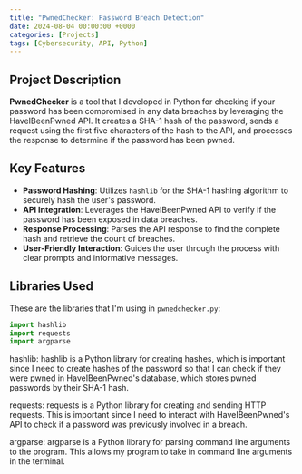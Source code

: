 ```yaml
---
title: "PwnedChecker: Password Breach Detection"
date: 2024-08-04 00:00:00 +0000
categories: [Projects]
tags: [Cybersecurity, API, Python]
---
```


## Project Description

**PwnedChecker** is a tool that I developed in Python for checking if your password has been compromised in any data breaches by leveraging the HaveIBeenPwned API. It creates a SHA-1 hash of the password, sends a request using the first five characters of the hash to the API, and processes the response to determine if the password has been pwned.

## Key Features

- **Password Hashing**: Utilizes `hashlib` for the SHA-1 hashing algorithm to securely hash the user's password.
- **API Integration**: Leverages the HaveIBeenPwned API to verify if the password has been exposed in data breaches.
- **Response Processing**: Parses the API response to find the complete hash and retrieve the count of breaches.
- **User-Friendly Interaction**: Guides the user through the process with clear prompts and informative messages.

## Libraries Used

These are the libraries that I'm using in `pwnedchecker.py`:

```python
import hashlib
import requests
import argparse
```

hashlib: hashlib is a Python library for creating hashes, which is important since I need to create hashes of the password so that I can check if they were pwned in HaveIBeenPwned's database, which stores pwned passwords by their SHA-1 hash.

requests: requests is a Python library for creating and sending HTTP requests. This is important since I need to interact with HaveIBeenPwned's API to check if a password was previously involved in a breach.

argparse: argparse is a Python library for parsing command line arguments to the program. This allows my program to take in command line arguments in the terminal.
